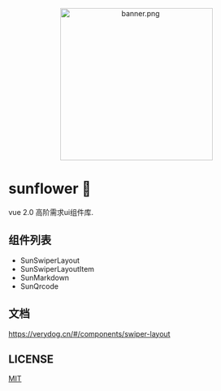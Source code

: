 
<p align="center">
    <img src="https://i.loli.net/2018/11/07/5be2a200f393a.png" width="300px" height="auto" alt="banner.png" title="banner.png" />
</p>  

# sunflower 🌼

vue 2.0 高阶需求ui组件库.

## 组件列表

* SunSwiperLayout 
* SunSwiperLayoutItem 
* SunMarkdown 
* SunQrcode 

## 文档

https://verydog.cn/#/components/swiper-layout

## LICENSE
<a href="https://github.com/sunflower-ui/sunflower/blob/master/LICENSE">MIT</a>

